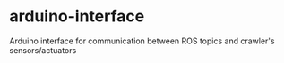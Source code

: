 # arduino-interface
Arduino interface for communication between ROS topics and crawler's sensors/actuators
